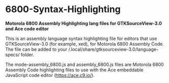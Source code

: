 # 6800-Syntax-Highlighting
<b>Motorola 6800 Assembly Highlighting lang files for GTKSourceView-3.0 and Ace code editor</b>

This is an assembly language syntax highlighting file for editors that use GTKSourceView-3.0 (for example, xed), for Motorola 6800 Assembly Code.  The file can be added to your /.local/share/gtksourceview-3.0/language-specs/ folder.

The mode-assembly_6800.js and assembly_6800.js files are Motorola 6800 Assembly Code highlighting files to use with the Ace embeddable JavaScript code editor (https://ace.c9.io/).
